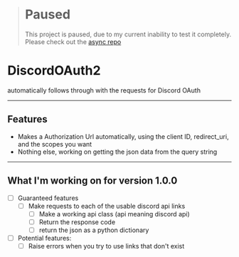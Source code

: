 > # Paused
>
> This project is paused, due to my current inability to test it completely. Please check out the [async repo](https://github.com/Arcader717/Async-DisOAuth2) 


# DiscordOAuth2
automatically follows through with the requests for Discord OAuth





***

## Features
- Makes a Authorization Url automatically, using the client ID, redirect_uri, and the scopes you want
- Nothing else, working on getting the json data from the query string

***

## What I'm working on for version 1.0.0

- [ ] Guaranteed features
  - [ ] Make requests to each of the usable discord api links
    - [ ] Make a working api class (api meaning discord api)
    - [ ] Return the response code
    - [ ] return the json as a python dictionary
     
- [ ] Potential features:
  - [ ] Raise errors when you try to use links that don't exist
